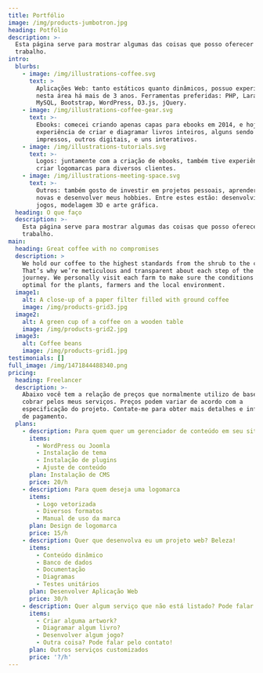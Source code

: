 ```yaml
---
title: Portfólio
image: /img/products-jumbotron.jpg
heading: Potfólio
description: >-
  Esta página serve para mostrar algumas das coisas que posso oferecer como
  trabalho.
intro:
  blurbs:
    - image: /img/illustrations-coffee.svg
      text: >
        Aplicações Web: tanto estáticos quanto dinâmicos, possuo experiência
        nesta área há mais de 3 anos. Ferramentas preferidas: PHP, Laravel,
        MySQL, Bootstrap, WordPress, D3.js, jQuery.
    - image: /img/illustrations-coffee-gear.svg
      text: >-
        Ebooks: comecei criando apenas capas para ebooks em 2014, e hoje já tive
        experiência de criar e diagramar livros inteiros, alguns sendo
        impressos, outros digitais, e uns interativos.
    - image: /img/illustrations-tutorials.svg
      text: >-
        Logos: juntamente com a criação de ebooks, também tive experiência de
        criar logomarcas para diversos clientes.
    - image: /img/illustrations-meeting-space.svg
      text: >-
        Outros: também gosto de investir em projetos pessoais, aprender coisas
        novas e desenvolver meus hobbies. Entre estes estão: desenvolvimento de
        jogos, modelagem 3D e arte gráfica.
  heading: O que faço
  description: >-
    Esta página serve para mostrar algumas das coisas que posso oferecer como
    trabalho.
main:
  heading: Great coffee with no compromises
  description: >
    We hold our coffee to the highest standards from the shrub to the cup.
    That’s why we’re meticulous and transparent about each step of the coffee’s
    journey. We personally visit each farm to make sure the conditions are
    optimal for the plants, farmers and the local environment.
  image1:
    alt: A close-up of a paper filter filled with ground coffee
    image: /img/products-grid3.jpg
  image2:
    alt: A green cup of a coffee on a wooden table
    image: /img/products-grid2.jpg
  image3:
    alt: Coffee beans
    image: /img/products-grid1.jpg
testimonials: []
full_image: /img/1471844488340.png
pricing:
  heading: Freelancer
  description: >-
    Abaixo você tem a relação de preços que normalmente utilizo de base para
    cobrar pelos meus serviços. Preços podem variar de acordo com a
    especificação do projeto. Contate-me para obter mais detalhes e informações
    de pagamento.
  plans:
    - description: Para quem quer um gerenciador de conteúdo em seu site
      items:
        - WordPress ou Joomla
        - Instalação de tema
        - Instalação de plugins
        - Ajuste de conteúdo
      plan: Instalação de CMS
      price: 20/h
    - description: Para quem deseja uma logomarca
      items:
        - Logo vetorizada
        - Diversos formatos
        - Manual de uso da marca
      plan: Design de logomarca
      price: 15/h
    - description: Quer que desenvolva eu um projeto web? Beleza!
      items:
        - Conteúdo dinâmico
        - Banco de dados
        - Documentação
        - Diagramas
        - Testes unitários
      plan: Desenvolver Aplicação Web
      price: 30/h
    - description: Quer algum serviço que não está listado? Pode falar!
      items:
        - Criar alguma artwork?
        - Diagramar algum livro?
        - Desenvolver algum jogo?
        - Outra coisa? Pode falar pelo contato!
      plan: Outros serviços customizados
      price: '?/h'
---
```


